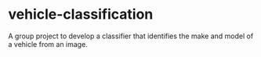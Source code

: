 # vehicle-classification
A group project to develop a classifier that identifies the make and model of a vehicle from an image.
